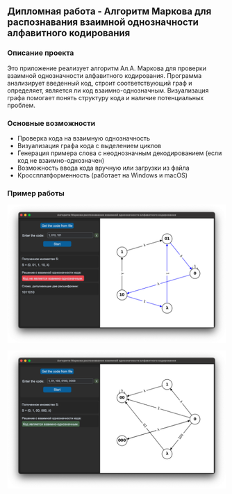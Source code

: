 ## Дипломная работа - Алгоритм Маркова для распознавания взаимной однозначности алфавитного кодирования


### Описание проекта

Это приложение реализует алгоритм Ал.А. Маркова для проверки взаимной однозначности алфавитного кодирования. Программа анализирует введенный код, строит соответствующий граф и определяет, является ли код взаимно-однозначным. Визуализация графа помогает понять структуру кода и наличие потенциальных проблем.


### Основные возможности

- Проверка кода на взаимную однозначность
- Визуализация графа кода с выделением циклов
- Генерация примера слова с неоднозначным декодированием (если код не взаимно-однозначен)
- Возможность ввода кода вручную или загрузки из файла
- Кроссплатформенность (работает на Windows и macOS)

### Пример работы

![Изображение из папки](images/image1.png)


![Изображение из папки](images/image2.png)


